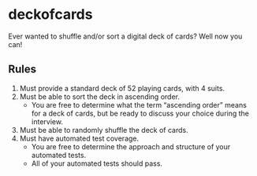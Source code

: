 # deckofcards
Ever wanted to shuffle and/or sort a digital deck of cards? Well now you can!

## Rules
 
1.	Must provide a standard deck of 52 playing cards, with 4 suits.
2.	Must be able to sort the deck in ascending order.
    -	You are free to determine what the term “ascending order” means for a deck of cards, but be ready to discuss your choice during the interview.
3.	Must be able to randomly shuffle the deck of cards.
4.	Must have automated test coverage.
    -	You are free to determine the approach and structure of your automated tests.
    -	All of your automated tests should pass.
